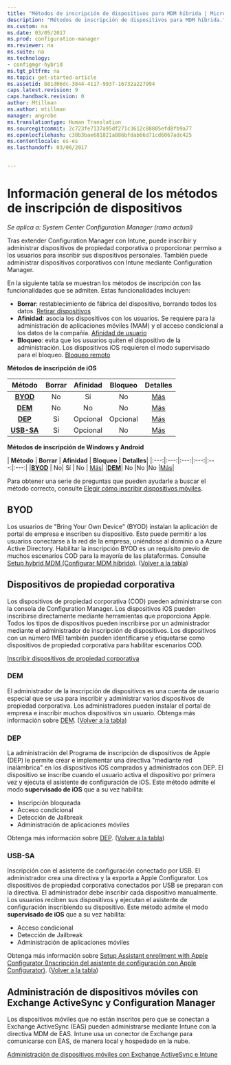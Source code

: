 ```yaml
---
title: "Métodos de inscripción de dispositivos para MDM híbrida | Microsoft Docs"
description: "Métodos de inscripción de dispositivos para MDM híbrida."
ms.custom: na
ms.date: 03/05/2017
ms.prod: configuration-manager
ms.reviewer: na
ms.suite: na
ms.technology:
- configmgr-hybrid
ms.tgt_pltfrm: na
ms.topic: get-started-article
ms.assetid: b81d06dc-3844-4117-9937-16732a227994
caps.latest.revision: 9
caps.handback.revision: 0
author: Mtillman
ms.author: mtillman
manager: angrobe
ms.translationtype: Human Translation
ms.sourcegitcommit: 2c723fe7137a95df271c3612c88805efd8fb9a77
ms.openlocfilehash: c38b3bae681821a886bfdab66d71cd6067adc425
ms.contentlocale: es-es
ms.lasthandoff: 03/06/2017


---
```

# <a name="overview-of-device-enrollment-methods"></a>Información general de los métodos de inscripción de dispositivos

*Se aplica a: System Center Configuration Manager (rama actual)*

Tras extender Configuration Manager con Intune, puede inscribir y administrar dispositivos de propiedad corporativa o proporcionar permiso a los usuarios para inscribir sus dispositivos personales. También puede administrar dispositivos corporativos con Intune mediante Configuration Manager.

En la siguiente tabla se muestran los métodos de inscripción con las funcionalidades que se admiten. Estas funcionalidades incluyen:
- **Borrar**: restablecimiento de fábrica del dispositivo, borrando todos los datos. [Retirar dispositivos](../deploy-use/wipe-lock-reset-devices.md)
- **Afinidad**: asocia los dispositivos con los usuarios. Se requiere para la administración de aplicaciones móviles (MAM) y el acceso condicional a los datos de la compañía. [Afinidad de usuario](../deploy-use/user-affinity-for-hybrid-managed-devices.md)
- **Bloqueo**: evita que los usuarios quiten el dispositivo de la administración. Los dispositivos iOS requieren el modo supervisado para el bloqueo. [Bloqueo remoto](../deploy-use/wipe-lock-reset-devices.md#remote-lock)

**Métodos de inscripción de iOS**

| **Método** |    **Borrar** |    **Afinidad**    |    **Bloqueo** | **Detalles** |
|:---:|:---:|:---:|:---:|:---:|
|**[BYOD](#byod)** | No|    Sí |    No | [Más](../deploy-use/enable-platform-enrollment.md)|
|**[DEM](#dem)**|    No |No |No    | [Más](../deploy-use/enroll-devices-with-device-enrollment-manager.md)|
|**[DEP](#dep)**|    Sí |    Opcional |    Opcional|[Más](../deploy-use/ios-device-enrollment-program-for-hybrid.md)|
|**[USB-SA](#usb-sa)**|    Sí |    Opcional |    No| [Más](../deploy-use/ios-hybrid-enrollment-using-apple-configurator.md)|

**Métodos de inscripción de Windows y Android**

| **Método** |    **Borrar** |    **Afinidad**    |    **Bloqueo** | **Detalles**|
|:---:|:---:|:---:|:---:|:---:|:---:|
|**[BYOD](#byod)** | No|    Sí |    No | [Más](../deploy-use/enroll-hybrid-windows.md)|
|**[DEM](#dem)**|    No |No |No    |[Más](../deploy-use/enroll-devices-with-device-enrollment-manager.md)|

Para obtener una serie de preguntas que pueden ayudarle a buscar el método correcto, consulte [Elegir cómo inscribir dispositivos móviles](/intune/get-started/choose-how-to-enroll-devices1).

## <a name="byod"></a>BYOD
Los usuarios de "Bring Your Own Device" (BYOD) instalan la aplicación de portal de empresa e inscriben su dispositivo. Esto puede permitir a los usuarios conectarse a la red de la empresa, uniéndose al dominio o a Azure Active Directory. Habilitar la inscripción BYOD es un requisito previo de muchos escenarios COD para la mayoría de las plataformas. Consulte [Setup hybrid MDM (Configurar MDM híbrido)](../deploy-use/setup-hybrid-mdm.md). ([Volver a la tabla](#overview-of-device-enrollment-methods))

## <a name="corporate-owned-devices"></a>Dispositivos de propiedad corporativa
Los dispositivos de propiedad corporativa (COD) pueden administrarse con la consola de Configuration Manager. Los dispositivos iOS pueden inscribirse directamente mediante herramientas que proporciona Apple. Todos los tipos de dispositivos pueden inscribirse por un administrador mediante el administrador de inscripción de dispositivos. Los dispositivos con un número IMEI también pueden identificarse y etiquetarse como dispositivos de propiedad corporativa para habilitar escenarios COD.

[Inscribir dispositivos de propiedad corporativa](../deploy-use/enroll-company-owned-devices.md)

### <a name="dem"></a>DEM
El administrador de la inscripción de dispositivos es una cuenta de usuario especial que se usa para inscribir y administrar varios dispositivos de propiedad corporativa. Los administradores pueden instalar el portal de empresa e inscribir muchos dispositivos sin usuario. Obtenga más información sobre [DEM](../deploy-use/enroll-devices-with-device-enrollment-manager.md). ([Volver a la tabla](#overview-of-device-enrollment-methods))

### <a name="dep"></a>DEP
La administración del Programa de inscripción de dispositivos de Apple (DEP) le permite crear e implementar una directiva "mediante red inalámbrica" en los dispositivos iOS comprados y administrados con DEP. El dispositivo se inscribe cuando el usuario activa el dispositivo por primera vez y ejecuta el asistente de configuración de iOS. Este método admite el modo **supervisado de iOS** que a su vez habilita:
  -    Inscripción bloqueada
  -    Acceso condicional
  -    Detección de Jailbreak
  -    Administración de aplicaciones móviles

Obtenga más información sobre [DEP](../deploy-use/ios-device-enrollment-program-for-hybrid.md). ([Volver a la tabla](#overview-of-device-enrollment-methods))

### <a name="usb-sa"></a>USB-SA
Inscripción con el asistente de configuración conectado por USB. El administrador crea una directiva y la exporta a Apple Configurator. Los dispositivos de propiedad corporativa conectados por USB se preparan con la directiva. El administrador debe inscribir cada dispositivo manualmente. Los usuarios reciben sus dispositivos y ejecutan el asistente de configuración inscribiendo su dispositivo. Este método admite el modo **supervisado de iOS** que a su vez habilita:
  -    Acceso condicional
  -    Detección de Jailbreak
  -    Administración de aplicaciones móviles

Obtenga más información sobre [Setup Assistant enrollment with Apple Configurator (Inscripción del asistente de configuración con Apple Configurator)](../deploy-use/ios-hybrid-enrollment-using-apple-configurator.md). ([Volver a la tabla](#overview-of-device-enrollment-methods))

## <a name="mobile-device-management-with-exchange-activesync-and-configuration-manager"></a>Administración de dispositivos móviles con Exchange ActiveSync y Configuration Manager
Los dispositivos móviles que no están inscritos pero que se conectan a Exchange ActiveSync (EAS) pueden administrarse mediante Intune con la directiva MDM de EAS. Intune usa un conector de Exchange para comunicarse con EAS, de manera local y hospedado en la nube.

[Administración de dispositivos móviles con Exchange ActiveSync e Intune](../deploy-use/manage-mobile-devices-with-exchange-activesync.md)

